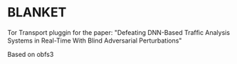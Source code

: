 # BLANKET


Tor Transport pluggin for the paper: "Defeating DNN-Based Trafﬁc Analysis Systems in Real-Time With Blind Adversarial Perturbations"


Based on obfs3
